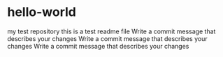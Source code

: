 # hello-world
my test repository
this is a test readme file
Write a commit message that describes your changes
Write a commit message that describes your changes
Write a commit message that describes your changes
